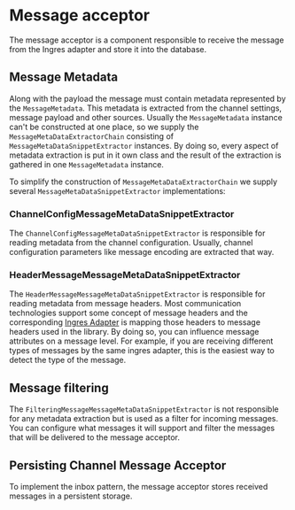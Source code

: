 # Message acceptor

The message acceptor is a component responsible to receive the message from the Ingres adapter and store it into the database. 

## Message Metadata
Along with the payload the message must contain metadata represented by the `MessageMetadata`. This metadata is extracted from the channel settings, 
message payload and other sources. Usually the `MessageMetadata` instance can't be constructed at one place, so we supply the `MessageMetaDataExtractorChain`
consisting of `MessageMetaDataSnippetExtractor` instances. By doing so, every aspect of metadata extraction is put in it own class and the result of the 
extraction is gathered in one `MessageMetadata` instance.

To simplify the construction of `MessageMetaDataExtractorChain` we supply several `MessageMetaDataSnippetExtractor` implementations:

### ChannelConfigMessageMetaDataSnippetExtractor

The `ChannelConfigMessageMetaDataSnippetExtractor` is responsible for reading metadata from the channel configuration. Usually, channel configuration parameters
like message encoding are extracted that way.

### HeaderMessageMessageMetaDataSnippetExtractor

The `HeaderMessageMessageMetaDataSnippetExtractor` is responsible for reading metadata from message headers. Most communication technologies support some concept
of message headers and the corresponding [Ingres Adapter](./ingres-axon.md) is mapping those headers to message headers used in the library. By doing so, 
you can influence message attributes on a message level. For example, if you are receiving different types of messages by the same ingres adapter, this is 
the easiest way to detect the type of the message.

## Message filtering

The `FilteringMessageMessageMetaDataSnippetExtractor` is not responsible for any metadata extraction but is used as a filter for incoming messages. You can
configure what messages it will support and filter the messages that will be delivered to the message acceptor.


## Persisting Channel Message Acceptor

To implement the inbox pattern, the message acceptor stores received messages in a persistent storage. 